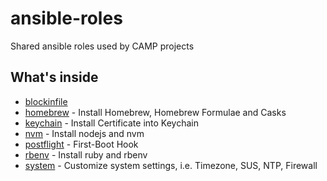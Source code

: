 # ansible-roles

Shared ansible roles used by CAMP projects

## What's inside

- [blockinfile](blockinfile/)
- [homebrew](homebrew/) - Install Homebrew, Homebrew Formulae and Casks
- [keychain](keychain/) - Install Certificate into Keychain
- [nvm](nvm/) - Install nodejs and nvm
- [postflight](postflight/) - First-Boot Hook
- [rbenv](rbenv/) - Install ruby and rbenv
- [system](system/) - Customize system settings, i.e. Timezone, SUS, NTP, Firewall
